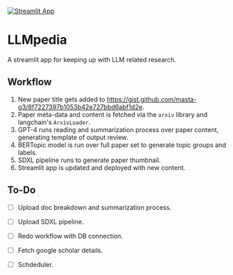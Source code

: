 [![Streamlit App](https://static.streamlit.io/badges/streamlit_badge_black_white.svg)](https://llmpedia.streamlit.app)

# LLMpedia
A streamlit app for keeping up with LLM related research.

## Workflow
1. New paper title gets added to https://gist.github.com/masta-g3/8f7227397b1053b42e727bbd6abf1d2e.
2. Paper meta-data and content is fetched via the `arxiv` library and langchain's `ArxivLoader`.
3. GPT-4 runs reading and summarization process over paper content, generating template of output review.
4. BERTopic model is run over full paper set to generate topic groups and labels.
5. SDXL pipeline runs to generate paper thumbnail.
6. Streamlit app is updated and deployed with new content.

## To-Do
- [ ] Upload doc breakdown and summarization process.
- [ ] Upload SDXL pipeline.
- [ ] Redo workflow with DB connection.
- [ ] Fetch google scholar details.
- [ ] Schdeduler.

